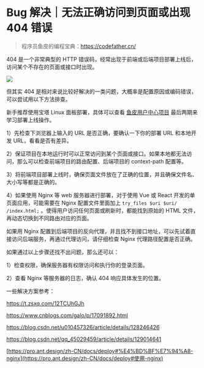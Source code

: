 # Bug 解决｜无法正确访问到页面或出现 404 错误

> 程序员鱼皮的编程宝典：https://codefather.cn/



404 是一个非常典型的 HTTP 错误码，经常出现于前端或后端项目部署上线后，访问某个不存在的页面或接口时出现。



![](https://pic.yupi.icu/5563/202404161054543.png)

但其实 404 是相对来说比较好解决的一类问题，大概率是配置原因或编码错误，可以尝试用以下方法排查。

新手推荐使用宝塔 Linux 面板部署，具体可以查看 [鱼皮用户中心项目](https://yuyuanweb.feishu.cn/wiki/DclswHMhkiRXckkWve1ckXTonDh) 最后两期来学习部署上线操作。



1）先检查下浏览器上输入的 URL 是否正确，要确认一下你的部署 URL 和本地开发 URL，看看是否有差异。

2）保证项目在本地运行时可以正常访问到某个页面或接口。如果本地都无法访问，那么可以检查前端项目的路由配置、后端项目的 context-path 配置等。

3）将前端项目部署上线时，确保页面文件放在了正确的位置，并且确保文件名、大小写等都是正确的。

4）如果使用 Nginx 等 web 服务器进行部署，对于使用 Vue 或 React 开发的单页面应用，可能需要在 Nginx 配置文件里面加上 `try_files $uri $uri/ /index.html;` 。使得用户访问任何页面或刷新时，都能找到原始的 HTML 文件，再动态切换到不同路由对应的页面。

如果用 Nginx 配置到后端项目的反向代理，并且找不到接口地址，可以先试着直接访问后端服务，再通过代理访问，请仔细检查 Nginx 代理路径配置是否正确。



如果通过以上步骤还找不出问题，那么还可以：

1）检查权限，确保服务器有权限访问和执行你的登录页面。

2）查看 Nginx 等服务器的日志，确认 404 响应具体发生的位置。



一些解决方案参考：

https://t.zsxq.com/12TCUhGJh

https://www.cnblogs.com/galo/p/17091892.html

https://blog.csdn.net/u010457326/article/details/128246426

https://blog.csdn.net/qq_45029459/article/details/129014641

[https://pro.ant.design/zh-CN/docs/deploy#%E4%BD%BF%E7%94%A8-nginx](https://pro.ant.design/zh-CN/docs/deploy#使用-nginx)